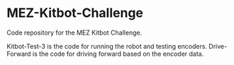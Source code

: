 # MEZ-Kitbot-Challenge
Code repository for the MEZ Kitbot Challenge. 

Kitbot-Test-3 is the code for running the robot and testing encoders.
Drive-Forward is the code for driving forward based on the encoder data.
